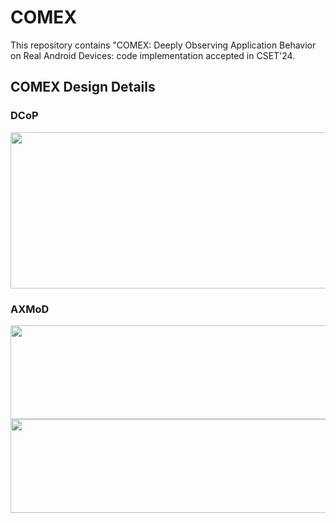 # COMEX
This repository contains "COMEX: Deeply Observing Application Behavior on Real Android Devices: code implementation accepted in CSET'24.

## COMEX Design Details

### DCoP
<div align = "center">
<img src="https://github.com/zeya2u9/COMEX/assets/108210209/f926f24a-b835-4050-99e0-42dbaea53034" width="600" height="250">
</div>

### AXMoD
<img src="https://github.com/zeya2u9/COMEX/assets/108210209/2647f53b-4382-4fcd-ac22-882133c37413" width="800" height="150">
<img src="https://github.com/zeya2u9/COMEX/assets/108210209/a897c215-64ef-4716-8f0b-7c4d8ce8d0b5" width="800" height="150">
